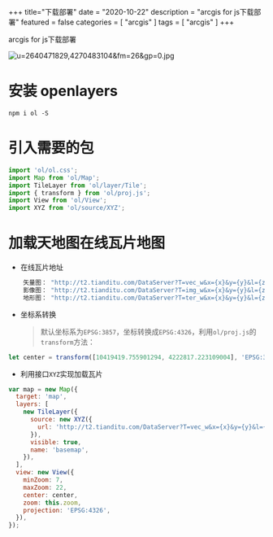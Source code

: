 +++
title="下载部署"
date = "2020-10-22"
description = "arcgis for js下载部署"
featured = false
categories = [
  "arcgis"
]
tags = [
  "arcgis"
]
+++

arcgis for js下载部署

![u=2640471829,4270483104&fm=26&gp=0.jpg][1]

<!--more-->

# 安装 openlayers

`npm i ol -S`

# 引入需要的包

```javascript
import 'ol/ol.css';
import Map from 'ol/Map';
import TileLayer from 'ol/layer/Tile';
import { transform } from 'ol/proj.js';
import View from 'ol/View';
import XYZ from 'ol/source/XYZ';
```

# 加载天地图在线瓦片地图

- 在线瓦片地址

```js
    矢量图： "http://t2.tianditu.com/DataServer?T=vec_w&x={x}&y={y}&l={z}&tk=你的token"
    影像图： "http://t2.tianditu.com/DataServer?T=img_w&x={x}&y={y}&l={z}&tk=你的token"
    地形图： "http://t2.tianditu.com/DataServer?T=ter_w&x={x}&y={y}&l={z}&tk=你的token"
```

- 坐标系转换

  > 默认坐标系为`EPSG:3857`，坐标转换成`EPSG:4326`，利用`ol/proj.js`的`transform`方法：

```javascript
let center = transform([10419419.755901294, 4222817.223109004], 'EPSG:3857', 'EPSG:4326');
```

- 利用接口`XYZ`实现加载瓦片

```javascript
var map = new Map({
  target: 'map',
  layers: [
    new TileLayer({
      source: new XYZ({
        url: 'http://t2.tianditu.com/DataServer?T=vec_w&x={x}&y={y}&l={z}&tk=你的token',
      }),
      visible: true,
      name: 'basemap',
    }),
  ],
  view: new View({
    minZoom: 7,
    maxZoom: 22,
    center: center,
    zoom: this.zoom,
    projection: 'EPSG:4326',
  }),
});
```

[1]: https://ss3.bdstatic.com/70cFv8Sh_Q1YnxGkpoWK1HF6hhy/it/u=2640471829,4270483104&fm=26&gp=0.jpg
